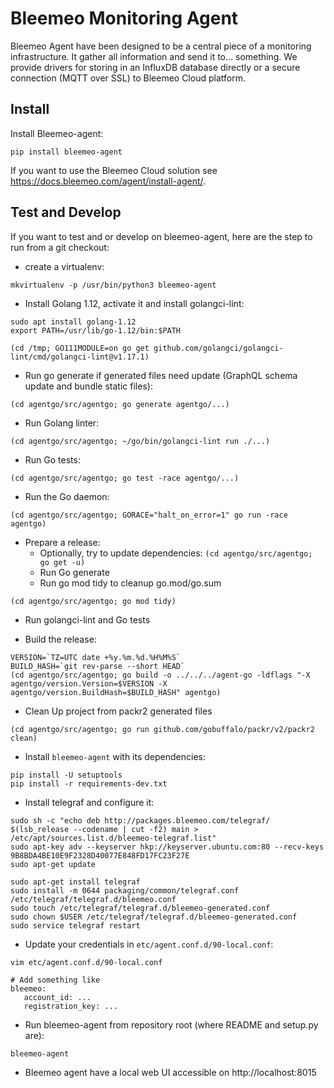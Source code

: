 # Bleemeo Monitoring Agent

Bleemeo Agent have been designed to be a central piece of
a monitoring infrastructure. It gather all information and
send it to... something. We provide drivers for storing in
an InfluxDB database directly or a secure connection (MQTT over SSL) to
Bleemeo Cloud platform.

## Install

Install Bleemeo-agent:

```
pip install bleemeo-agent
```

If you want to use the Bleemeo Cloud solution see https://docs.bleemeo.com/agent/install-agent/.

## Test and Develop

If you want to test and or develop on bleemeo-agent, here are the step to run from a git checkout:

- create a virtualenv:

```
mkvirtualenv -p /usr/bin/python3 bleemeo-agent
```

- Install Golang 1.12, activate it and install golangci-lint:

```
sudo apt install golang-1.12
export PATH=/usr/lib/go-1.12/bin:$PATH

(cd /tmp; GO111MODULE=on go get github.com/golangci/golangci-lint/cmd/golangci-lint@v1.17.1)
```

- Run go generate if generated files need update (GraphQL schema update and bundle static files):

```
(cd agentgo/src/agentgo; go generate agentgo/...)
```

- Run Golang linter:

```
(cd agentgo/src/agentgo; ~/go/bin/golangci-lint run ./...)
```

- Run Go tests:

```
(cd agentgo/src/agentgo; go test -race agentgo/...)
```

- Run the Go daemon:

```
(cd agentgo/src/agentgo; GORACE="halt_on_error=1" go run -race agentgo)
```

- Prepare a release:
  - Optionally, try to update dependencies: `(cd agentgo/src/agentgo; go get -u)`
  - Run Go generate
  - Run go mod tidy to cleanup go.mod/go.sum

```
(cd agentgo/src/agentgo; go mod tidy)
```

- Run golangci-lint and Go tests

- Build the release:

```
VERSION=`TZ=UTC date +%y.%m.%d.%H%M%S`
BUILD_HASH=`git rev-parse --short HEAD`
(cd agentgo/src/agentgo; go build -o ../../../agent-go -ldflags "-X agentgo/version.Version=$VERSION -X agentgo/version.BuildHash=$BUILD_HASH" agentgo)
```

- Clean Up project from packr2 generated files

```
(cd agentgo/src/agentgo; go run github.com/gobuffalo/packr/v2/packr2 clean)
```

- Install `bleemeo-agent` with its dependencies:

```
pip install -U setuptools
pip install -r requirements-dev.txt
```

- Install telegraf and configure it:

```
sudo sh -c "echo deb http://packages.bleemeo.com/telegraf/ $(lsb_release --codename | cut -f2) main > /etc/apt/sources.list.d/bleemeo-telegraf.list"
sudo apt-key adv --keyserver hkp://keyserver.ubuntu.com:80 --recv-keys 9B8BDA4BE10E9F2328D40077E848FD17FC23F27E
sudo apt-get update

sudo apt-get install telegraf
sudo install -m 0644 packaging/common/telegraf.conf /etc/telegraf/telegraf.d/bleemeo.conf
sudo touch /etc/telegraf/telegraf.d/bleemeo-generated.conf
sudo chown $USER /etc/telegraf/telegraf.d/bleemeo-generated.conf
sudo service telegraf restart
```

- Update your credentials in `etc/agent.conf.d/90-local.conf`:

```
vim etc/agent.conf.d/90-local.conf

# Add something like
bleemeo:
   account_id: ...
   registration_key: ...
```

- Run bleemeo-agent from repository root (where README and setup.py are):

```
bleemeo-agent
```

- Bleemeo agent have a local web UI accessible on http://localhost:8015
